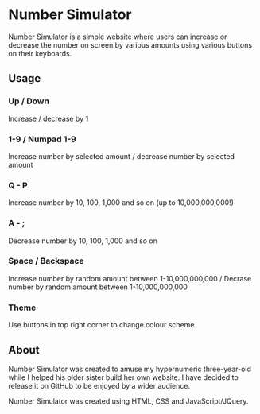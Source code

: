 # Number Simulator

Number Simulator is a simple website where users can increase or decrease the number on screen by various amounts using various buttons on their keyboards.


## Usage

### Up / Down

Increase / decrease by 1

### 1-9 / Numpad 1-9

Increase number by selected amount / decrease number by selected amount

### Q - P

Increase number by 10, 100, 1,000 and so on (up to 10,000,000,000!)

### A - ;

Decrease number by 10, 100, 1,000 and so on

### Space / Backspace

Increase number by random amount between 1-10,000,000,000 / Decrase number by random amount between 1-10,000,000,000

### Theme

Use buttons in top right corner to change colour scheme


## About

Number Simulator was created to amuse my hypernumeric three-year-old while I helped his older sister build her own website. I have decided to release it on GitHub to be enjoyed by a wider audience.

Number Simulator was created using HTML, CSS and JavaScript/JQuery.
